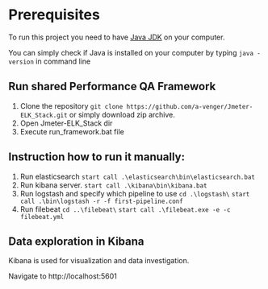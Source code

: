 # Prerequisites
To run this project you need to have [Java JDK](https://www.oracle.com/technetwork/java/javase/downloads/jdk8-downloads-2133151.html) on your computer.

You can simply check if Java is installed on your computer by typing ```java -version``` in command line
## Run shared Performance QA Framework
1. Clone the repository ```git clone https://github.com/a-venger/Jmeter-ELK_Stack.git``` or simply download zip archive.
1. Open Jmeter-ELK_Stack dir
1. Execute run_framework.bat file
## Instruction how to run it manually:
1. Run elasticsearch 
```start call .\elasticsearch\bin\elasticsearch.bat```
1. Run kibana server. 
```start call .\kibana\bin\kibana.bat```
1. Run logstash and specify which pipeline to use
```cd .\logstash\```
```start call .\bin\logstash -r -f first-pipeline.conf```
1. Run filebeat
```cd ..\filebeat\```
```start call .\filebeat.exe -e -c filebeat.yml```
## Data exploration in Kibana
Kibana is used for visualization and data investigation.

Navigate to http://localhost:5601
